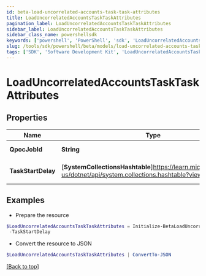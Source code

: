 ```yaml
---
id: beta-load-uncorrelated-accounts-task-task-attributes
title: LoadUncorrelatedAccountsTaskTaskAttributes
pagination_label: LoadUncorrelatedAccountsTaskTaskAttributes
sidebar_label: LoadUncorrelatedAccountsTaskTaskAttributes
sidebar_class_name: powershellsdk
keywords: ['powershell', 'PowerShell', 'sdk', 'LoadUncorrelatedAccountsTaskTaskAttributes', 'BetaLoadUncorrelatedAccountsTaskTaskAttributes'] 
slug: /tools/sdk/powershell/beta/models/load-uncorrelated-accounts-task-task-attributes
tags: ['SDK', 'Software Development Kit', 'LoadUncorrelatedAccountsTaskTaskAttributes', 'BetaLoadUncorrelatedAccountsTaskTaskAttributes']
---
```



# LoadUncorrelatedAccountsTaskTaskAttributes

## Properties

Name | Type | Description | Notes
------------ | ------------- | ------------- | -------------
**QpocJobId** | **String** | The id of qpoc job | [optional] 
**TaskStartDelay** | [**SystemCollectionsHashtable**]https://learn.microsoft.com/en-us/dotnet/api/system.collections.hashtable?view=net-9.0 | the task start delay value | [optional] 

## Examples

- Prepare the resource
```powershell
$LoadUncorrelatedAccountsTaskTaskAttributes = Initialize-BetaLoadUncorrelatedAccountsTaskTaskAttributes  -QpocJobId 5d303d46-fc51-48cd-9c6d-4e211e3ab63c `
 -TaskStartDelay 
```

- Convert the resource to JSON
```powershell
$LoadUncorrelatedAccountsTaskTaskAttributes | ConvertTo-JSON
```


[[Back to top]](#) 

